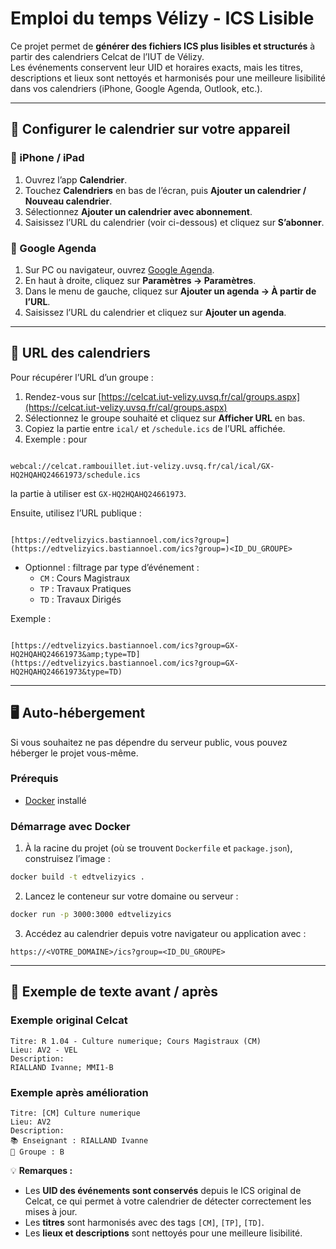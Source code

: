 
# Emploi du temps Vélizy - ICS Lisible

Ce projet permet de **générer des fichiers ICS plus lisibles et structurés** à partir des calendriers Celcat de l’IUT de Vélizy.  
Les événements conservent leur UID et horaires exacts, mais les titres, descriptions et lieux sont nettoyés et harmonisés pour une meilleure lisibilité dans vos calendriers (iPhone, Google Agenda, Outlook, etc.).

---

## 📱 Configurer le calendrier sur votre appareil

### 🍎 iPhone / iPad
1. Ouvrez l’app **Calendrier**.  
2. Touchez **Calendriers** en bas de l’écran, puis **Ajouter un calendrier / Nouveau calendrier**.  
3. Sélectionnez **Ajouter un calendrier avec abonnement**.  
4. Saisissez l’URL du calendrier (voir ci-dessous) et cliquez sur **S’abonner**.

### 🤖 Google Agenda
1. Sur PC ou navigateur, ouvrez [Google Agenda](https://calendar.google.com/).  
2. En haut à droite, cliquez sur **Paramètres → Paramètres**.  
3. Dans le menu de gauche, cliquez sur **Ajouter un agenda → À partir de l’URL**.  
4. Saisissez l’URL du calendrier et cliquez sur **Ajouter un agenda**.

---

## 🔗 URL des calendriers

Pour récupérer l’URL d’un groupe :  

1. Rendez-vous sur [https://celcat.iut-velizy.uvsq.fr/cal/groups.aspx](https://celcat.iut-velizy.uvsq.fr/cal/groups.aspx)  
2. Sélectionnez le groupe souhaité et cliquez sur **Afficher URL** en bas.  
3. Copiez la partie entre `ical/` et `/schedule.ics` de l’URL affichée.  
4. Exemple : pour  
```

webcal://celcat.rambouillet.iut-velizy.uvsq.fr/cal/ical/GX-HQ2HQAHQ24661973/schedule.ics

```
la partie à utiliser est `GX-HQ2HQAHQ24661973`.  

Ensuite, utilisez l’URL publique :  

```

[https://edtvelizyics.bastiannoel.com/ics?group=](https://edtvelizyics.bastiannoel.com/ics?group=)<ID_DU_GROUPE>

```

- Optionnel : filtrage par type d’événement :  
  - `CM` : Cours Magistraux  
  - `TP` : Travaux Pratiques  
  - `TD` : Travaux Dirigés  

Exemple :  

```

[https://edtvelizyics.bastiannoel.com/ics?group=GX-HQ2HQAHQ24661973&amp;type=TD](https://edtvelizyics.bastiannoel.com/ics?group=GX-HQ2HQAHQ24661973&type=TD)

```

---

## 🖥 Auto-hébergement

Si vous souhaitez ne pas dépendre du serveur public, vous pouvez héberger le projet vous-même.

### Prérequis
- [Docker](https://www.docker.com/) installé

### Démarrage avec Docker
1. À la racine du projet (où se trouvent `Dockerfile` et `package.json`), construisez l’image :  
```bash
docker build -t edtvelizyics .
```

2. Lancez le conteneur sur votre domaine ou serveur :

```bash
docker run -p 3000:3000 edtvelizyics
```

3. Accédez au calendrier depuis votre navigateur ou application avec :

```
https://<VOTRE_DOMAINE>/ics?group=<ID_DU_GROUPE>
```

---

## 📌 Exemple de texte avant / après

### Exemple original Celcat

```
Titre: R 1.04 - Culture numerique; Cours Magistraux (CM)
Lieu: AV2 - VEL
Description: 
RIALLAND Ivanne; MMI1-B
```

### Exemple après amélioration

```
Titre: [CM] Culture numerique
Lieu: AV2
Description: 
📚 Enseignant : RIALLAND Ivanne
👥 Groupe : B
```

💡 **Remarques :**

* Les **UID des événements sont conservés** depuis le ICS original de Celcat, ce qui permet à votre calendrier de détecter correctement les mises à jour.
* Les **titres** sont harmonisés avec des tags `[CM]`, `[TP]`, `[TD]`.
* Les **lieux et descriptions** sont nettoyés pour une meilleure lisibilité.
